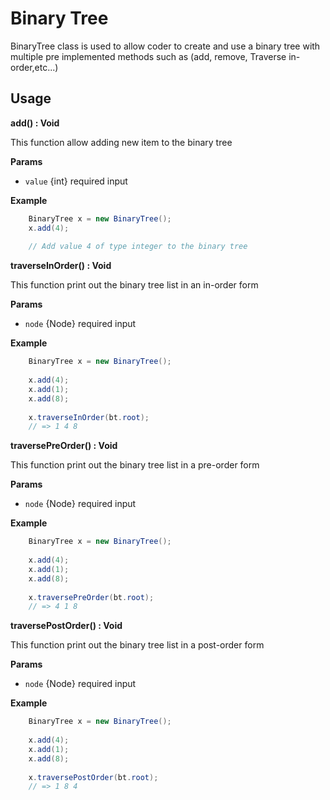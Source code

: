 # Binary Tree
BinaryTree class is used to allow coder to create and use a binary tree with multiple pre implemented methods such as
(add, remove, Traverse in-order,etc...)

## Usage
**add() : Void**

This function allow adding new item to the binary tree

**Params**
- ```value``` {int} required input  

**Example**
```java
    BinaryTree x = new BinaryTree();
    x.add(4);
    
    // Add value 4 of type integer to the binary tree
```


**traverseInOrder() : Void**

This function print out the binary tree list in an in-order form 

**Params**
- ```node``` {Node} required input  

**Example**
```java
    BinaryTree x = new BinaryTree();
    
    x.add(4);
    x.add(1);
    x.add(8);
    
    x.traverseInOrder(bt.root);
    // => 1 4 8
```


**traversePreOrder() : Void**

This function print out the binary tree list in a pre-order form 

**Params**
- ```node``` {Node} required input  

**Example**
```java
    BinaryTree x = new BinaryTree();
    
    x.add(4);
    x.add(1);
    x.add(8);
    
    x.traversePreOrder(bt.root);
    // => 4 1 8
```


**traversePostOrder() : Void**

This function print out the binary tree list in a post-order form 

**Params**
- ```node``` {Node} required input  

**Example**
```java
    BinaryTree x = new BinaryTree();
    
    x.add(4);
    x.add(1);
    x.add(8);
    
    x.traversePostOrder(bt.root);
    // => 1 8 4
```


